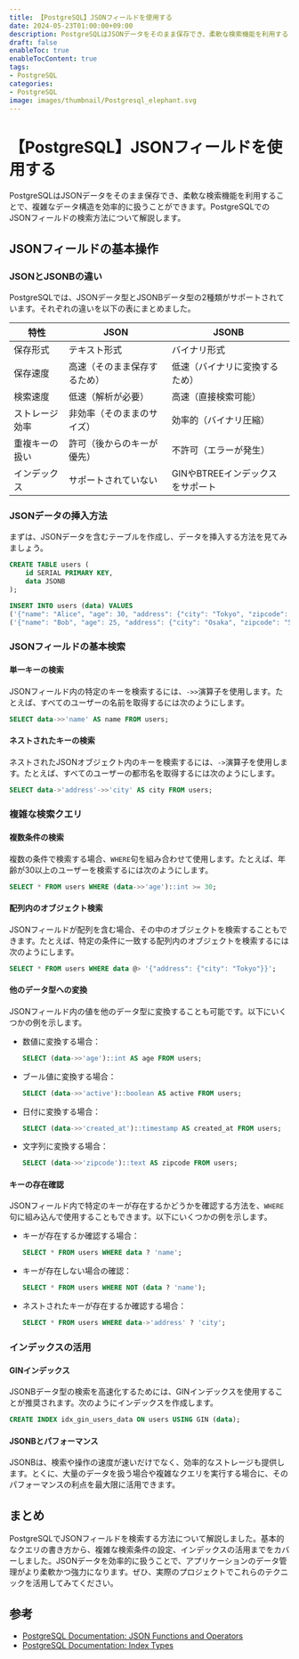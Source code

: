 ```yaml
---
title: 【PostgreSQL】JSONフィールドを使用する
date: 2024-05-23T01:00:00+09:00
description: PostgreSQLはJSONデータをそのまま保存でき、柔軟な検索機能を利用することで、複雑なデータ構造を効率的に扱うことができます。PostgreSQLでのJSONフィールドの検索方法について解説します。
draft: false
enableToc: true
enableTocContent: true
tags: 
- PostgreSQL
categories: 
- PostgreSQL
image: images/thumbnail/Postgresql_elephant.svg
---
```


# 【PostgreSQL】JSONフィールドを使用する

PostgreSQLはJSONデータをそのまま保存でき、柔軟な検索機能を利用することで、複雑なデータ構造を効率的に扱うことができます。PostgreSQLでのJSONフィールドの検索方法について解説します。

## JSONフィールドの基本操作

### JSONとJSONBの違い

PostgreSQLでは、JSONデータ型とJSONBデータ型の2種類がサポートされています。それぞれの違いを以下の表にまとめました。

| 特性         | JSON                            | JSONB                           |
|--------------|---------------------------------|---------------------------------|
| 保存形式     | テキスト形式                   | バイナリ形式                   |
| 保存速度     | 高速（そのまま保存するため）    | 低速（バイナリに変換するため） |
| 検索速度     | 低速（解析が必要）             | 高速（直接検索可能）           |
| ストレージ効率 | 非効率（そのままのサイズ）     | 効率的（バイナリ圧縮）         |
| 重複キーの扱い| 許可（後からのキーが優先）     | 不許可（エラーが発生）         |
| インデックス  | サポートされていない            | GINやBTREEインデックスをサポート|

### JSONデータの挿入方法

まずは、JSONデータを含むテーブルを作成し、データを挿入する方法を見てみましょう。

```sql
CREATE TABLE users (
    id SERIAL PRIMARY KEY,
    data JSONB
);

INSERT INTO users (data) VALUES
('{"name": "Alice", "age": 30, "address": {"city": "Tokyo", "zipcode": "100-0001"}}'),
('{"name": "Bob", "age": 25, "address": {"city": "Osaka", "zipcode": "530-0001"}}');
```

### JSONフィールドの基本検索

#### 単一キーの検索

JSONフィールド内の特定のキーを検索するには、`->>`演算子を使用します。たとえば、すべてのユーザーの名前を取得するには次のようにします。

```sql
SELECT data->>'name' AS name FROM users;
```

#### ネストされたキーの検索
ネストされたJSONオブジェクト内のキーを検索するには、`->`演算子を使用します。たとえば、すべてのユーザーの都市名を取得するには次のようにします。

```sql
SELECT data->'address'->>'city' AS city FROM users;
```

### 複雑な検索クエリ

#### 複数条件の検索

複数の条件で検索する場合、`WHERE`句を組み合わせて使用します。たとえば、年齢が30以上のユーザーを検索するには次のようにします。

```sql
SELECT * FROM users WHERE (data->>'age')::int >= 30;
```

#### 配列内のオブジェクト検索

JSONフィールドが配列を含む場合、その中のオブジェクトを検索することもできます。たとえば、特定の条件に一致する配列内のオブジェクトを検索するには次のようにします。

```sql
SELECT * FROM users WHERE data @> '{"address": {"city": "Tokyo"}}';
```

#### 他のデータ型への変換

JSONフィールド内の値を他のデータ型に変換することも可能です。以下にいくつかの例を示します。

- 数値に変換する場合：

  ```sql
  SELECT (data->>'age')::int AS age FROM users;
  ```

- ブール値に変換する場合：

  ```sql
  SELECT (data->>'active')::boolean AS active FROM users;
  ```

- 日付に変換する場合：

  ```sql
  SELECT (data->>'created_at')::timestamp AS created_at FROM users;
  ```

- 文字列に変換する場合：

  ```sql
  SELECT (data->>'zipcode')::text AS zipcode FROM users;
  ```

#### キーの存在確認

JSONフィールド内で特定のキーが存在するかどうかを確認する方法を、`WHERE`句に組み込んで使用することもできます。以下にいくつかの例を示します。

- キーが存在するか確認する場合：

  ```sql
  SELECT * FROM users WHERE data ? 'name';
  ```

- キーが存在しない場合の確認：

  ```sql
  SELECT * FROM users WHERE NOT (data ? 'name');
  ```

- ネストされたキーが存在するか確認する場合：

  ```sql
  SELECT * FROM users WHERE data->'address' ? 'city';
  ```

### インデックスの活用

#### GINインデックス
JSONBデータ型の検索を高速化するためには、GINインデックスを使用することが推奨されます。次のようにインデックスを作成します。

```sql
CREATE INDEX idx_gin_users_data ON users USING GIN (data);
```

#### JSONBとパフォーマンス

JSONBは、検索や操作の速度が速いだけでなく、効率的なストレージも提供します。とくに、大量のデータを扱う場合や複雑なクエリを実行する場合に、そのパフォーマンスの利点を最大限に活用できます。

## まとめ
PostgreSQLでJSONフィールドを検索する方法について解説しました。基本的なクエリの書き方から、複雑な検索条件の設定、インデックスの活用までをカバーしました。JSONデータを効率的に扱うことで、アプリケーションのデータ管理がより柔軟かつ強力になります。ぜひ、実際のプロジェクトでこれらのテクニックを活用してみてください。

## 参考

- <a href="https://www.postgresql.org/docs/current/functions-json.html" target="_blank" rel="nofollow noopener">PostgreSQL Documentation: JSON Functions and Operators</a>
- <a href="https://www.postgresql.org/docs/current/indexes-types.html" target="_blank" rel="nofollow noopener">PostgreSQL Documentation: Index Types</a>
